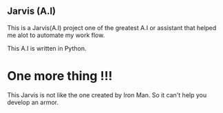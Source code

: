 ## Jarvis (A.I)
This is a Jarvis(A.I) project one of
the greatest A.I or assistant that helped 
me alot to automate my work flow.

This A.I is written in Python.

# One more thing !!!
This Jarvis is not like the one
created by Iron Man. So it can't 
help you develop an armor.

